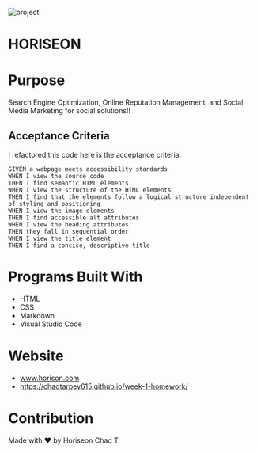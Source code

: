![project](assets/images/digital-marketing-meeting.jpg)
# HORISEON

# Purpose
Search Engine Optimization, Online Reputation Management, and Social Media Marketing for social solutions!!

## Acceptance Criteria

I refactored this code here is the acceptance criteria:

```
GIVEN a webpage meets accessibility standards
WHEN I view the source code
THEN I find semantic HTML elements
WHEN I view the structure of the HTML elements
THEN I find that the elements follow a logical structure independent of styling and positioning
WHEN I view the image elements
THEN I find accessible alt attributes
WHEN I view the heading attributes
THEN they fall in sequential order
WHEN I view the title element
THEN I find a concise, descriptive title
```



# Programs Built With
* HTML
* CSS
* Markdown
* Visual Studio Code

# Website
* www.horison.com
*  https://chadtarpey615.github.io/week-1-homework/
# Contribution
Made with ❤️️ by Horiseon
Chad T. 
